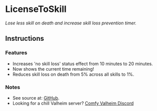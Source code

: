 # LicenseToSkill

*Lose less skill on death and increase skill loss prevention timer.*

## Instructions

### Features

  * Increases 'no skill loss' status effect from 10 minutes to 20 minutes.
  * Now shows the current time remaining!
  * Reduces skill loss on death from 5% across all skills to 1%.

### Notes

  * See source at: [GitHub](https://github.com/redseiko/ComfyMods/tree/main/LicenseToSkill).
  * Looking for a chill Valheim server? [Comfy Valheim Discord](https://discord.gg/ameHJz5PFk)
